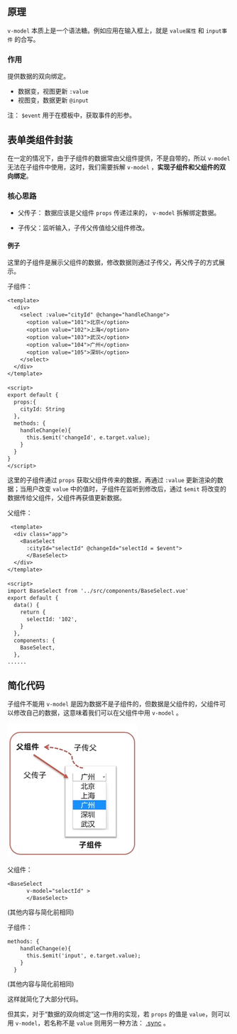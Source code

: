 
## 原理

`v-model` 本质上是一个语法糖。例如应用在输入框上，就是 `value属性` 和 `input事件` 的合写。

### 作用

提供数据的双向绑定。
- 数据变，视图更新  `:value`
- 视图变，数据更新  `@input`

注： `$event` 用于在模板中，获取事件的形参。



## 表单类组件封装


在一定的情况下，由于子组件的数据常由父组件提供，不是自带的，所以 `v-model` 无法在子组件中使用，这时，我们需要拆解 `v-model` ，**实现子组件和父组件的双向绑定**。

### 核心思路

- 父传子： 数据应该是父组件 `props` 传递过来的， `v-model` 拆解绑定数据。

- 子传父：监听输入，子传父传值给父组件修改。


#### 例子

这里的子组件是展示父组件的数据，修改数据则通过子传父，再父传子的方式展示。

子组件：
```
<template>
  <div>
    <select :value="cityId" @change="handleChange">
      <option value="101">北京</option>
      <option value="102">上海</option>
      <option value="103">武汉</option>
      <option value="104">广州</option>
      <option value="105">深圳</option>
    </select>
  </div>
</template>

<script>
export default {
  props:{
    cityId: String
  },
  methods: {
    handleChange(e){
      this.$emit('changeId', e.target.value);
    }
  }
}
</script>
```

这里的子组件通过 `props` 获取父组件传来的数据，再通过 `:value` 更新渲染的数据；当用户改变 `value` 中的值时，子组件在监听到修改后，通过 `$emit` 将改变的数据传给父组件，父组件再获值更新数据。

父组件：
```
 <template>
  <div class="app">
    <BaseSelect
      :cityId="selectId" @changeId="selectId = $event">
      </BaseSelect>
  </div>
</template>

<script>
import BaseSelect from '../src/components/BaseSelect.vue'
export default {
  data() {
    return {
      selectId: '102',
    }
  },
  components: {
    BaseSelect,
  },
......
```


## 简化代码

子组件不能用 `v-model` 是因为数据不是子组件的，但数据是父组件的，父组件可以修改自己的数据，这意味着我们可以在父组件中用 `v-model` 。

![](../../img/Pasted%20image%2020250309144633.png)


父组件：
```
<BaseSelect
      v-model="selectId" >
      </BaseSelect>
```

(其他内容与简化前相同)


子组件：
```
methods: {
    handleChange(e){
      this.$emit('input', e.target.value);
    }
  }
```

(其他内容与简化前相同)


这样就简化了大部分代码。

但其实，对于“数据的双向绑定”这一作用的实现，若 `props` 的值是 `value`，则可以用 `v-model`，若名称不是 `value` 则用另一种方法： [.sync](修饰符%20.sync.md) 。